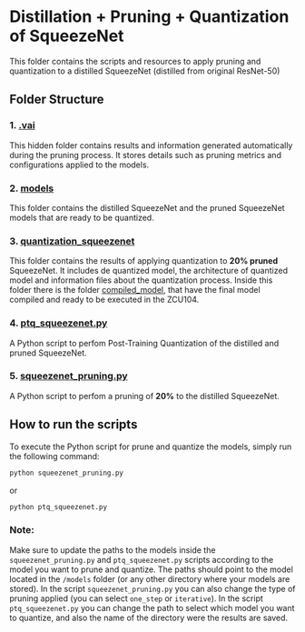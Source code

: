 # Distillation + Pruning + Quantization of SqueezeNet
This folder contains the scripts and resources to apply pruning and quantization to a distilled SqueezeNet (distilled from original ResNet-50)

## Folder Structure

### 1. **[.vai](./.vai)**
This hidden folder contains results and information generated automatically during the pruning process. It stores details such as pruning metrics and configurations applied to the models.

### 2. **[models](./models)**
This folder contains the distilled SqueezeNet and the pruned SqueezeNet models that are ready to be quantized.

### 3. **[quantization_squeezenet](./quantization_squeezenet)**
This folder contains the results of applying quantization to **20% pruned** SqueezeNet. It includes de quantized model, the architecture of quantized model and information files about the quantization process. Inside this folder there is the folder [compiled_model](./quantization_squeezenet/compiled_model/), that have the final model compiled and ready to be executed in the ZCU104.

### 4. **[ptq_squeezenet.py](./ptq_squeezenet.py)**
A Python script to perfom Post-Training Quantization of the distilled and pruned SqueezeNet.

### 5. **[squeezenet_pruning.py](./squeezenet_pruning.py)**
A Python script to perfom a pruning of **20%** to the distilled SqueezeNet.

## How to run the scripts

To execute the Python script for prune and quantize the models, simply run the following command:

```bash
python squeezenet_pruning.py
```
or 
```bash
python ptq_squeezenet.py
```
### Note:

Make sure to update the paths to the models inside the ``squeezenet_pruning.py`` and ``ptq_squeezenet.py`` scripts according to the model you want to prune and quantize. The paths should point to the model located in the ``/models`` folder (or any other directory where your models are stored). In the script  ``squeezenet_pruning.py`` you can also change the type of pruning applied (you can select `one_step` or `iterative`). In the script ``ptq_squeezenet.py`` you can change the path to select which model you want to quantize, and also the name of the directory were the results are saved.

